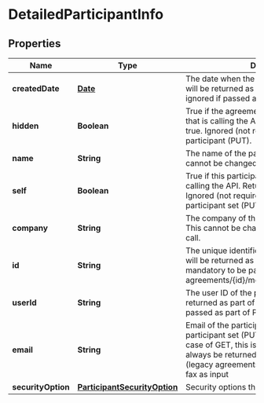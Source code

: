 
# DetailedParticipantInfo

## Properties
Name | Type | Description | Notes
------------ | ------------- | ------------- | -------------
**createdDate** | [**Date**](Date.md) | The date when the participant was added. This will be returned as part of GET call but is ignored if passed as part of PUT call. |  [optional]
**hidden** | **Boolean** | True if the agreement is hidden for the user that is calling the API. Only returned if self is true. Ignored (not required) if modifying a participant (PUT). |  [optional]
**name** | **String** | The name of the participant, if available. This cannot be changed as part of the PUT call. |  [optional]
**self** | **Boolean** | True if this participant is the same user that is calling the API. Returned as part of Get. Ignored (not required) if modifying a participant set (PUT). |  [optional]
**company** | **String** | The company of the participant, if available. This cannot be changed as part of the PUT call. |  [optional]
**id** | **String** | The unique identifier of the participant. This will be returned as part of Get call but is not mandatory to be passed as part of PUT call for agreements/{id}/members/participantSets/{id}. |  [optional]
**userId** | **String** | The user ID of the participant. This will be returned as part of GET call but is ignored if passed as part of PUT call. |  [optional]
**email** | **String** | Email of the participant. In case of modifying a participant set (PUT) this is a required field. In case of GET, this is the required field and will always be returned unless it is a fax workflow (legacy agreements) that were created using fax as input |  [optional]
**securityOption** | [**ParticipantSecurityOption**](ParticipantSecurityOption.md) | Security options that apply to the participant. |  [optional]




